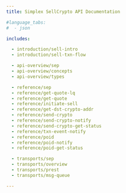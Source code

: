 ```yaml
---
title: Simplex SellCrypto API Documentation

#language_tabs:
#  - json

includes:

  - introduction/sell-intro
  - introduction/sell-txn-flow

  - api-overview/sep
  - api-overview/concepts
  - api-overview/types

  - reference/sep
  - reference/get-quote-lq
  - reference/get-quote
  - reference/initiate-sell
  - reference/get-dst-crypto-addr
  - reference/send-crypto
  - reference/send-crypto-notify
  - reference/send-crypto-get-status
  - reference/txn-event-notify
  - reference/poid
  - reference/poid-notify
  - reference/poid-get-status

  - transports/sep
  - transports/overview
  - transports/prest
  - transports/msg-queue

---
```

